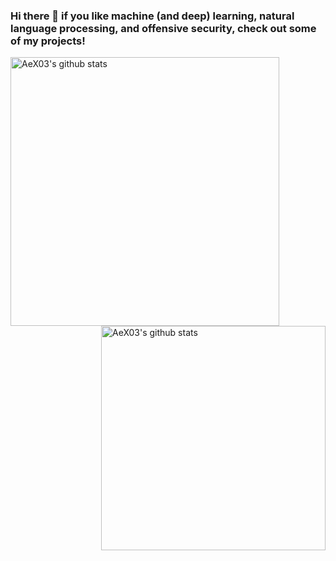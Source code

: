 ### Hi there 👋 if you like machine (and deep) learning, natural language processing, and offensive security, check out some of my projects!

<img align="left" width="430" height="auto" alt="AeX03's github stats" src="https://github-readme-stats.vercel.app/api?username=AeX03&hide_border=true&title_color=0ff54c&icon_color=0ff54c&text_color=c9d1d9&bg_color=0d1117&show_icons=true;count_private=true&amp;include_all_commits=true">

<img align="right" width="359" height="auto" alt="AeX03's github stats" src="https://github-readme-stats.vercel.app/api/top-langs/?username=Aex03&hide_border=true&title_color=0ff54c&icon_color=0ff54c&text_color=c9d1d9&bg_color=0d1117&layout=compact&amp;show_icons=true&amp;">

